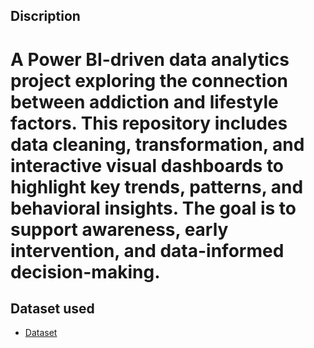 ## Discription
 # A Power BI-driven data analytics project exploring the connection between addiction and lifestyle factors. This repository includes data cleaning, transformation, and interactive visual dashboards to highlight key trends, patterns, and behavioral insights. The goal is to support awareness, early intervention, and data-informed decision-making.

## Dataset used 
- <a href="https://www.kaggle.com/datasets/khushikyad001/cigarettes-and-alcohol-addiction"> Dataset </a>
